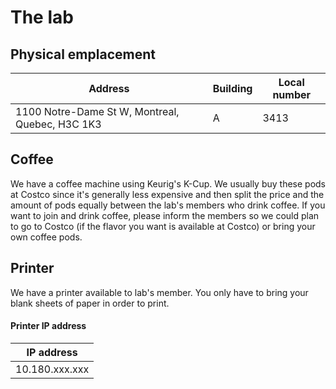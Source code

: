 # The lab


## Physical emplacement

Address                                             | Building          | Local number |
|---------------------------------------------------|-------------------|--------------|
1100 Notre-Dame St W, Montreal, Quebec, H3C 1K3     | A                 | 3413         |


## Coffee

We have a coffee machine using Keurig's K-Cup. We usually buy these pods at Costco since it's generally less expensive 
and then split the price and the amount of pods equally between the lab's members who drink coffee. If you want to join 
and drink coffee, please inform the members so we could plan to go to Costco (if the flavor you want is available at 
Costco) or bring your own coffee pods.


## Printer

We have a printer available to lab's member. You only have to bring your blank sheets of paper in order to print. 


#### Printer IP address

| IP address        |
|-------------------|
| 10.180.xxx.xxx    |